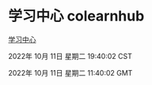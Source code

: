 # 学习中心 colearnhub
[学习中心](http://27.19.33.125:56308/colearnhub/)

2022年 10月 11日 星期二 19:40:02 CST

2022年 10月 11日 星期二 11:40:02 GMT
